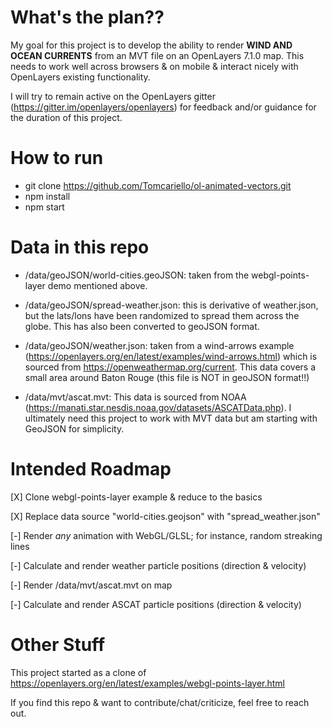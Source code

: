 # What's the plan??

My goal for this project is to develop the ability to render **WIND AND OCEAN CURRENTS** from an MVT file on an OpenLayers 7.1.0 map. This needs to work well across browsers & on mobile & interact nicely with OpenLayers existing functionality.

I will try to remain active on the OpenLayers gitter (https://gitter.im/openlayers/openlayers) for feedback and/or guidance for the duration of this project. 

# How to run
- git clone https://github.com/Tomcariello/ol-animated-vectors.git
- npm install
- npm start

# Data in this repo
- /data/geoJSON/world-cities.geoJSON: taken from the webgl-points-layer demo mentioned above.

- /data/geoJSON/spread-weather.json: this is derivative of weather.json, but the lats/lons have been randomized to spread them across the globe. This has also been converted to geoJSON format.

- /data/geoJSON/weather.json: taken from a wind-arrows example (https://openlayers.org/en/latest/examples/wind-arrows.html) which is sourced from https://openweathermap.org/current. This data covers a small area around Baton Rouge (this file is NOT in geoJSON format!!)

- /data/mvt/ascat.mvt: This data is sourced from NOAA (https://manati.star.nesdis.noaa.gov/datasets/ASCATData.php). I ultimately need this project to work with MVT data but am starting with GeoJSON for simplicity.

# Intended Roadmap
[X] Clone webgl-points-layer example & reduce to the basics

[X] Replace data source "world-cities.geojson" with "spread_weather.json"

[-] Render *any* animation with WebGL/GLSL; for instance, random streaking lines

[-] Calculate and render weather particle positions (direction & velocity)

[-] Render /data/mvt/ascat.mvt on map

[-] Calculate and render ASCAT particle positions (direction & velocity)

# Other Stuff
This project started as a clone of https://openlayers.org/en/latest/examples/webgl-points-layer.html

If you find this repo & want to contribute/chat/criticize, feel free to reach out.